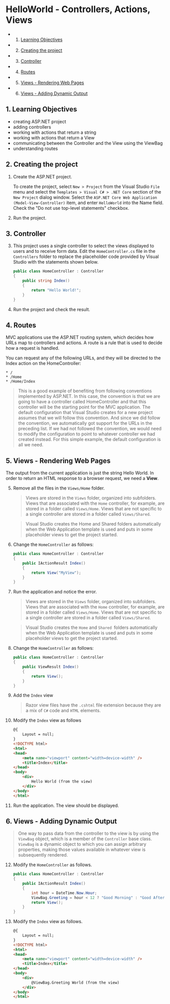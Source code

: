 # HelloWorld - Controllers, Actions, Views

<!-- vscode-markdown-toc -->
* 1. [Learning Objectives](#LearningObjectives)
* 2. [Creating the project](#Creatingtheproject)
* 3. [Controller](#Controller)
* 4. [Routes](#Routes)
* 5. [Views - Rendering Web Pages](#Views-RenderingWebPages)
* 6. [Views - Adding Dynamic Output](#Views-AddingDynamicOutput)

<!-- vscode-markdown-toc-config
	numbering=true
	autoSave=true
	/vscode-markdown-toc-config -->
<!-- /vscode-markdown-toc -->

##  1. <a name='LearningObjectives'></a>Learning Objectives
- creating ASP.NET project
- adding controllers
- working with actions that return a string
- working with actions that return a View
- communicating between the Controller and the View using the ViewBag
- understanding routes

##  2. <a name='Creatingtheproject'></a>Creating the project
1. Create the ASP.NET project. 
   
   To create the project, select `New > Project` from the Visual Studio `File` menu and select the `Templates > Visual C# > .NET Core` section of the `New Project` dialog window. Select the `ASP.NET Core Web Application (Model-View-Controller)` item, and enter `HelloWorld` into the Name field. Check the "Do not use top-level statements" checkbox.
2. Run the project.

##  3. <a name='Controller'></a>Controller

3. This project uses a single controller to select the views displayed to users and to receive form data. Edit the `HomeController.cs` file in the `Controllers` folder to replace the placeholder code provided by Visual Studio with the statements shown below.

    ``` c#
    public class HomeController : Controller
    {
        public string Index()
        {
            return "Hello World!";
        }
    }
     ```
4. Run the project and check the result.

##  4. <a name='Routes'></a>Routes

MVC applications use the ASP.NET routing system, which decides how URLs map to controllers and actions. A route is a rule that is used to decide how a request is handled. 

You can request any of the following URLs, and they will be directed to the Index action on the HomeController:
    
    * /
    * /Home
    * /Home/Index

> This is a good example of benefiting from following conventions implemented by ASP.NET. In this case, the convention is that we are going to have a controller called HomeController and that this controller will be the starting point for the MVC application. The default configuration that Visual Studio creates for a new project assumes that we will follow this convention. And since we did follow the convention, we automatically
got support for the URLs in the preceding list. If we had not followed the convention, we would need to modify the configuration to point to whatever controller we had created instead. For this simple example, the default configuration is all we need.

##  5. <a name='Views-RenderingWebPages'></a>Views - Rendering Web Pages
 
The output from the current application is just the string Hello World. In order to return an HTML response to a browser request, we need a **View**.

5. Remove all the files in the `Views/Home` folder.

    > Views are stored in the `Views` folder, organized into subfolders. Views that are associated with the `Home` controller, for example, are stored in a folder called `Views/Home`. Views that are not specific to a single controller are stored in a folder called `Views/Shared`.

    > Visual Studio creates the Home and Shared folders automatically when the  Web Application template is used and puts in some placeholder views to get the project started.

6. Change the `HomeController` as follows:

    ```c#
	public class HomeController : Controller
	{
		public IActionResult Index()
		{
			return View("MyView");
		}
	}
    ```

7. Run the application and notice the error.

    > Views are stored in the `Views` folder, organized into subfolders. Views that are associated with the `Home` controller, for example, are stored in a folder called `Views/Home`. Views that are not specific to a single controller are stored in a folder called `Views/Shared`.

    > Visual Studio creates the `Home` and `Shared `folders automatically when the Web Application template is used and puts in some placeholder views to get the project started.

8. Change the `HomeController` as follows:

    ```c#
	public class HomeController : Controller
	{
		public ViewResult Index()
		{
			return View();
		}
	}
    ``` 
9. Add the `Index` view
    >Razor view files have the `.cshtml` file extension because they are a mix of `C#` code and `HTML` elements.

10. Modify the `Index` view as follows

    ```HTML
    @{
        Layout = null;
    }
    <!DOCTYPE html>
    <html>
    <head>
        <meta name="viewport" content="width=device-width" />
        <title>Index</title>
    </head>
    <body>
        <div>
            Hello World (from the view)
        </div>
    </body>
    </html>
    ```
11. Run the application. The view should be displayed.

##  6. <a name='Views-AddingDynamicOutput'></a>Views - Adding Dynamic Output

> One way to pass data from the controller to the view is by using the `ViewBag` object, which is a member of the `Controller` base class. `ViewBag` is a dynamic object to which you can assign arbitrary properties, making those values available in whatever view is subsequently rendered. 

12. Modify the `HomeController` as follows.

    ```C#
    public class HomeController : Controller
    {
        public IActionResult Index()
        {
            int hour = DateTime.Now.Hour;
            ViewBag.Greeting = hour < 12 ? "Good Morning" : "Good Afternoon";
            return View();
        }
    }
    ```

13. Modify the `Index` view as follows.

    ```HTML
    @{
        Layout = null;
    }
    <!DOCTYPE html>
    <html>
    <head>
        <meta name="viewport" content="width=device-width" />
        <title>Index</title>
    </head>
    <body>
        <div>
            @ViewBag.Greeting World (from the view)
        </div>
    </body>
    </html>
    ```
